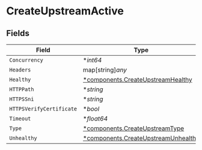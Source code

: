 # CreateUpstreamActive


## Fields

| Field                                                                                     | Type                                                                                      | Required                                                                                  | Description                                                                               |
| ----------------------------------------------------------------------------------------- | ----------------------------------------------------------------------------------------- | ----------------------------------------------------------------------------------------- | ----------------------------------------------------------------------------------------- |
| `Concurrency`                                                                             | **int64*                                                                                  | :heavy_minus_sign:                                                                        | N/A                                                                                       |
| `Headers`                                                                                 | map[string]*any*                                                                          | :heavy_minus_sign:                                                                        | N/A                                                                                       |
| `Healthy`                                                                                 | [*components.CreateUpstreamHealthy](../../models/components/createupstreamhealthy.md)     | :heavy_minus_sign:                                                                        | N/A                                                                                       |
| `HTTPPath`                                                                                | **string*                                                                                 | :heavy_minus_sign:                                                                        | N/A                                                                                       |
| `HTTPSSni`                                                                                | **string*                                                                                 | :heavy_minus_sign:                                                                        | N/A                                                                                       |
| `HTTPSVerifyCertificate`                                                                  | **bool*                                                                                   | :heavy_minus_sign:                                                                        | N/A                                                                                       |
| `Timeout`                                                                                 | **float64*                                                                                | :heavy_minus_sign:                                                                        | N/A                                                                                       |
| `Type`                                                                                    | [*components.CreateUpstreamType](../../models/components/createupstreamtype.md)           | :heavy_minus_sign:                                                                        | N/A                                                                                       |
| `Unhealthy`                                                                               | [*components.CreateUpstreamUnhealthy](../../models/components/createupstreamunhealthy.md) | :heavy_minus_sign:                                                                        | N/A                                                                                       |